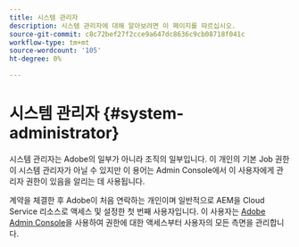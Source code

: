 ```yaml
---
title: 시스템 관리자
description: 시스템 관리자에 대해 알아보려면 이 페이지를 따르십시오.
source-git-commit: c8c72bef27f2cce9a647dc8636c9cb08718f041c
workflow-type: tm+mt
source-wordcount: '105'
ht-degree: 0%

---
```



# 시스템 관리자 {#system-administrator}

시스템 관리자는 Adobe의 일부가 아니라 조직의 일부입니다. 이 개인의 기본 Job 권한이 시스템 관리자가 아닐 수 있지만 이 용어는 Admin Console에서 이 사용자에게 관리자 권한이 있음을 알리는 데 사용됩니다.

계약을 체결한 후 Adobe이 처음 연락하는 개인이며 일반적으로 AEM을 Cloud Service 리소스로 액세스 및 설정한 첫 번째 사용자입니다. 이 사용자는 [Adobe Admin Console](/help/onboarding/learn-concepts/admin-console.md)을 사용하여 권한에 대한 액세스부터 사용자의 모든 측면을 관리합니다.